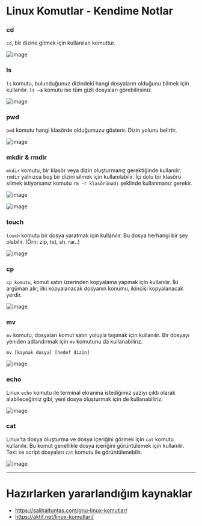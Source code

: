 # Linux Komutlar - Kendime Notlar

### cd

`cd`, bir dizine gitmek için kullanılan komuttur.

![image](https://user-images.githubusercontent.com/107190154/200151664-445445f0-03ec-4c03-89d3-a6ac6d756e54.png)


### ls

`ls` komutu, bulunduğunuz dizindeki hangi dosyaların olduğunu bilmek için kullanılır. `ls –a` komutu ise tüm gizli dosyaları görebilirsiniz.

![image](https://user-images.githubusercontent.com/107190154/200151636-18834ded-8e67-46e3-82af-94e15b9e96bb.png)


### pwd
`pwd` komutu hangi klasörde olduğumuzu gösterir. Dizin yolunu belirtir.

![image](https://user-images.githubusercontent.com/107190154/200151578-c8cfb65c-93a1-49bb-b34b-a56b89ba368c.png)

### mkdir & rmdir

`mkdir` komutu, bir klasör veya dizin oluşturmanız gerektiğinde kullanılır. `rmdir` yalnızca boş bir dizini silmek için kullanılabilir. İçi dolu bir klasörü silmek istiyorsanız komutu `rm –r klasörünadı` şeklinde kullanmanız gerekir.

![image](https://user-images.githubusercontent.com/107190154/200151719-211ea73b-8408-4466-827a-8addab633c4b.png)

![image](https://user-images.githubusercontent.com/107190154/200151758-77a2a3c4-d0c4-48ea-a482-01b0726d53ac.png)

### touch

`touch` komutu bir dosya yaratmak için kullanılır. Bu dosya herhangi bir şey olabilir. (Örn: zip, txt, sh, rar..)

![image](https://user-images.githubusercontent.com/107190154/200151806-82d0acdd-337e-472c-bca4-954a8d0bba8e.png)

### cp

`cp komutu`, komut satırı üzerinden kopyalama yapmak için kullanılır. İki argüman alır; ilki kopyalanacak dosyanın konumu, ikincisi kopyalanacak yerdir.

![image](https://user-images.githubusercontent.com/107190154/200151847-3888eeb6-bcce-4b18-a7a1-0f41550d815a.png)

### mv

`mv` komutu, dosyaları komut satırı yoluyla taşımak için kullanılır. Bir dosyayı yeniden adlandırmak için `mv` komutunu da kullanabiliriz.

```
mv [kaynak dosya] [hedef dizin]
```

![image](https://user-images.githubusercontent.com/107190154/200151910-2c051b7e-baa9-4cfd-829b-8e790a676b5b.png)

### echo

Linux `echo` komutu ile terminal ekranına istediğimiz yazıyı çıktı olarak alabileceğimiz gibi, yeni dosya oluşturmak için de kullanabiliriz.

![image](https://user-images.githubusercontent.com/107190154/200152002-32d10d69-0696-4c4c-978a-62cbc80926ac.png)

### cat

Linux’ta dosya oluşturma ve dosya içeriğini görmek için `cat` komutu kullanılır. Bu komut genellikle dosya içeriğini görüntülemek için kullanılır. Text ve script dosyaları `cat` komutu ile görüntülenebilir.

![image](https://user-images.githubusercontent.com/107190154/200152079-f4356901-71e9-4b5b-9966-3ff3e1e68405.png)

----------------------------------------

# Hazırlarken yararlandığım kaynaklar

- https://salihaltuntas.com/gnu-linux-komutlar/
- https://aktif.net/linux-komutlari/

